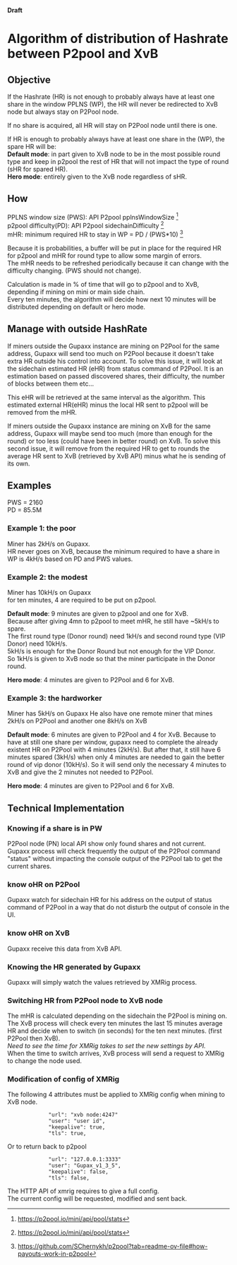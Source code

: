 
**Draft**

# **Algorithm of distribution of Hashrate between P2pool and XvB**
## **Objective**
If the Hashrate (HR) is not enough to probably always have at least one share in the window PPLNS (WP), the HR will never be redirected to XvB node but always stay on P2Pool node.

If no share is acquired, all HR will stay on P2Pool node until there is one.  

If HR is enough to probably always have at least one share in the (WP), the spare HR will be:  
**Default mode**: in part given to XvB node to be in the most possible round type and keep in p2pool the rest of HR that will not impact the type of round (sHR for spared HR).  
**Hero mode**: entirely given to the XvB node regardless of sHR.

## **How**
PPLNS window size (PWS): API P2pool pplnsWindowSize [^1]  
p2pool difficulty(PD): API P2pool sidechainDifficulty [^1]  
mHR: minimum required HR to stay in WP = PD / (PWS*10) [^2]  

Because it is probabilities, a buffer will be put in place for the required HR for p2pool and mHR for round type to allow some margin of errors.  
The mHR needs to be refreshed periodically because it can change with the difficulty changing. (PWS should not change).

Calculation is made in % of time that will go to p2pool and to XvB, depending if mining on mini or main side chain.  
Every ten minutes, the algorithm will decide how next 10 minutes will be distributed depending on default or hero mode.

## **Manage with outside HashRate**
If miners outside the Gupaxx instance are mining on P2Pool for the same address, Gupaxx will send too much on P2Pool because it doesn't take extra HR outside his control into account.
To solve this issue, it will look at the sidechain estimated HR (eHR) from status command of P2Pool. It is an estimation based on passed discovered shares, their difficulty, the number of blocks between them etc...

This eHR will be retrieved at the same interval as the algorithm.
This estimated external HR(eHR) minus the local HR sent to p2pool will be removed from the mHR.

If miners outside the Gupaxx instance are mining on XvB for the same address, Gupaxx will maybe send too much (more than enough for the round) or too less (could have been in better round) on XvB.
To solve this second issue, it will remove from the required HR to get to rounds the average HR sent to XvB (retrieved by XvB API) minus what he is sending of its own.

## **Examples**
PWS = 2160  
PD = 85.5M  
### Example 1: the poor
Miner has 2kH/s on Gupaxx.  
HR never goes on XvB, because the minimum required to have a share in WP is 4kH/s based on PD and PWS values.
### Example 2: the modest
Miner has 10kH/s on Gupaxx  
for ten minutes, 4 are required to be put on p2pool.

**Default mode**: 9 minutes are given to p2pool and one for XvB.  
Because after giving 4mn to p2pool to meet mHR, he still have ~5kH/s to spare.  
The first round type (Donor round) need 1kH/s and second round type (VIP Donor) need 10kH/s.  
5kH/s is enough for the Donor Round but not enough for the VIP Donor.  
So 1kH/s is given to XvB node so that the miner participate in the Donor round.  

**Hero mode**: 4 minutes are given to P2Pool and 6 for XvB.
### Example 3: the hardworker
Miner has 5kH/s on Gupaxx
He also have one remote miner that mines 2kH/s on P2Pool and another one 8kH/s on XvB

**Default mode**: 6 minutes are given to P2Pool and 4 for XvB.
Because to have at still one share per window, gupaxx need to complete the already existent HR on P2Pool with 4 minutes (2kH/s). But after that, it still have 6 minutes spared (3kH/s) when only 4 minutes are needed to gain the better round of vip donor (10kH/s). So it will send only the necessary 4 minutes to XvB and give the 2 minutes not needed to P2Pool.

**Hero mode**: 4 minutes are given to P2Pool and 6 for XvB. 

## **Technical Implementation**
### Knowing if a share is in PW
P2Pool node (PN) local API show only found shares and not current.
Gupaxx process will check frequently the output of the P2Pool command "status" without impacting the console output of the P2Pool tab to get the current shares.
### know oHR on P2Pool
Gupaxx watch for sidechain HR for his address on the output of status command of P2Pool in a way that do not disturb the output of console in the UI.
### know oHR on XvB
Gupaxx receive this data from XvB API.
### Knowing the HR generated by Gupaxx
Gupaxx will simply watch the values retrieved by XMRig process.
### Switching HR from P2Pool node to XvB node
The mHR is calculated depending on the sidechain the P2Pool is mining on.  
The XvB process will check every ten minutes the last 15 minutes average HR and decide when to switch (in seconds) for the ten next minutes. (first P2Pool then XvB).  
*Need to see the time for XMRig takes to set the new settings by API.*  
When the time to switch arrives, XvB process will send a request to XMRig to change the node used.  
### Modification of config of XMRig
The following 4 attributes must be applied to XMRig config when mining to XvB node.

```ignore
             "url": "xvb node:4247"
             "user": "user id",
             "keepalive": true,
             "tls": true,
```
Or to return back to p2pool

```ignore
             "url": "127.0.0.1:3333"
             "user": "Gupax_v1_3_5",
             "keepalive": false,
             "tls": false,
```

The HTTP API of xmrig requires to give a full config.  
The current config will be requested, modified and sent back.  

[^1]: https://p2pool.io/mini/api/pool/stats 
[^2]: https://github.com/SChernykh/p2pool?tab=readme-ov-file#how-payouts-work-in-p2pool

